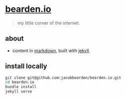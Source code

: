 # [bearden.io](http://bearden.io)

> my little corner of the internet.


## about

- content in [markdown](//daringfireball.net/projects/markdown), built with [jekyll](//jekyllrb.com).

## install locally

```bash
git clone git@github.com:jacobbearden/bearden.io.git
cd bearden.io
bundle install
jekyll serve
```
